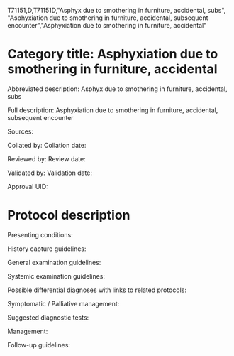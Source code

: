 T71151,D,T71151D,"Asphyx due to smothering in furniture, accidental, subs", "Asphyxiation due to smothering in furniture, accidental, subsequent encounter","Asphyxiation due to smothering in furniture, accidental"
# Category title: Asphyxiation due to smothering in furniture, accidental

Abbreviated description: Asphyx due to smothering in furniture, accidental, subs

Full description: Asphyxiation due to smothering in furniture, accidental, subsequent encounter

Sources:

Collated by:
Collation date:

Reviewed by:
Review date:

Validated by:
Validation date:

Approval UID:

# Protocol description

Presenting conditions:

History capture guidelines:

General examination guidelines:

Systemic examination guidelines:

Possible differential diagnoses with links to related protocols:

Symptomatic / Palliative management:

Suggested diagnostic tests:

Management:

Follow-up guidelines:
